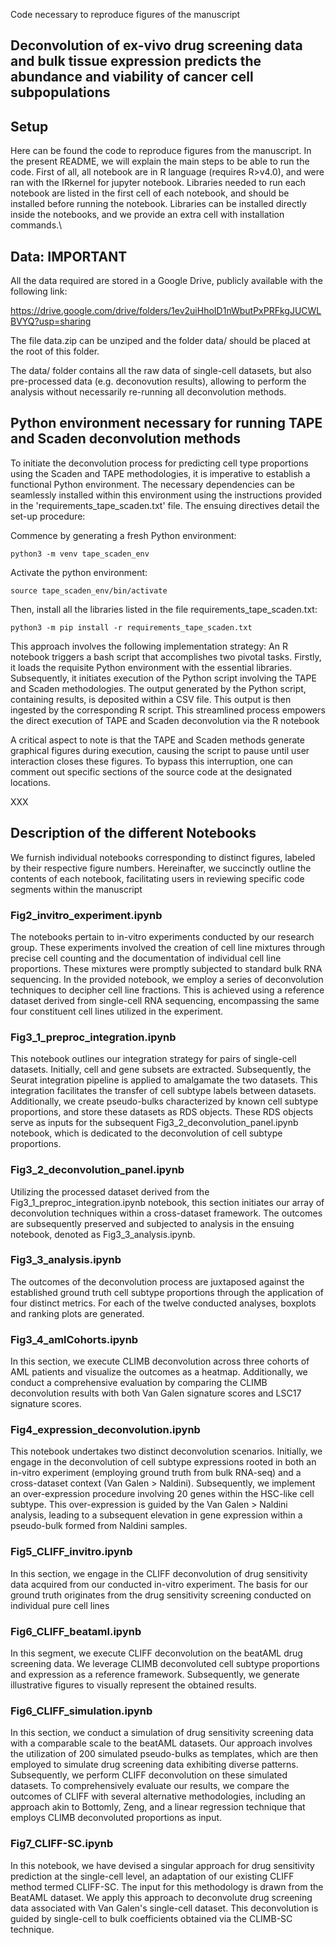 Code necessary to reproduce figures of the manuscript

## Deconvolution of ex-vivo drug screening data and bulk tissue expression predicts the abundance and viability of cancer cell subpopulations

## Setup 

Here can be found the code to reproduce figures from the manuscript. In the present README, we will explain the main steps to be able to run the code. First of all, all notebook are in R language (requires R\>v4.0), and were ran with the IRkernel for jupyter notebook. Libraries needed to run each notebook are listed in the first cell of each notebook, and should be installed before running the notebook. Libraries can be installed directly inside the notebooks, and we provide an extra cell with installation commands.\\

## Data: IMPORTANT 

All the data required are stored in a Google Drive, publicly available with the following link: 

https://drive.google.com/drive/folders/1ev2uiHhoID1nWbutPxPRFkgJUCWLBVYQ?usp=sharing

The file data.zip can be unziped and the folder data/ should be placed at the root of this folder. 

The data/ folder contains all the raw data of single-cell datasets, but also pre-processed data (e.g. deconovution results), allowing to perform the analysis without necessarily re-running all deconvolution methods. 

## Python environment necessary for running TAPE and Scaden deconvolution methods

To initiate the deconvolution process for predicting cell type proportions using the Scaden and TAPE methodologies, it is imperative to establish a functional Python environment. The necessary dependencies can be seamlessly installed within this environment using the instructions provided in the 'requirements_tape_scaden.txt' file. The ensuing directives detail the set-up procedure:

Commence by generating a fresh Python environment:

`python3 -m venv tape_scaden_env`

Activate the python environment:

`source tape_scaden_env/bin/activate`

Then, install all the libraries listed in the file requirements_tape_scaden.txt:

`python3 -m pip install -r requirements_tape_scaden.txt`

This approach involves the following implementation strategy: An R notebook triggers a bash script that accomplishes two pivotal tasks. Firstly, it loads the requisite Python environment with the essential libraries. Subsequently, it initiates execution of the Python script involving the TAPE and Scaden methodologies. The output generated by the Python script, containing results, is deposited within a CSV file. This output is then ingested by the corresponding R script. This streamlined process empowers the direct execution of TAPE and Scaden deconvolution via the R notebook

A critical aspect to note is that the TAPE and Scaden methods generate graphical figures during execution, causing the script to pause until user interaction closes these figures. To bypass this interruption, one can comment out specific sections of the source code at the designated locations.

XXX 

## Description of the different Notebooks

We furnish individual notebooks corresponding to distinct figures, labeled by their respective figure numbers. Hereinafter, we succinctly outline the contents of each notebook, facilitating users in reviewing specific code segments within the manuscript

### Fig2_invitro_experiment.ipynb

The notebooks pertain to in-vitro experiments conducted by our research group. These experiments involved the creation of cell line mixtures through precise cell counting and the documentation of individual cell line proportions. These mixtures were promptly subjected to standard bulk RNA sequencing. In the provided notebook, we employ a series of deconvolution techniques to decipher cell line fractions. This is achieved using a reference dataset derived from single-cell RNA sequencing, encompassing the same four constituent cell lines utilized in the experiment.

### Fig3_1_preproc_integration.ipynb

This notebook outlines our integration strategy for pairs of single-cell datasets. Initially, cell and gene subsets are extracted. Subsequently, the Seurat integration pipeline is applied to amalgamate the two datasets. This integration facilitates the transfer of cell subtype labels between datasets. Additionally, we create pseudo-bulks characterized by known cell subtype proportions, and store these datasets as RDS objects. These RDS objects serve as inputs for the subsequent Fig3_2_deconvolution_panel.ipynb notebook, which is dedicated to the deconvolution of cell subtype proportions. 

### Fig3_2_deconvolution_panel.ipynb

Utilizing the processed dataset derived from the Fig3_1_preproc_integration.ipynb notebook, this section initiates our array of deconvolution techniques within a cross-dataset framework. The outcomes are subsequently preserved and subjected to analysis in the ensuing notebook, denoted as Fig3_3_analysis.ipynb. 

### Fig3_3_analysis.ipynb

The outcomes of the deconvolution process are juxtaposed against the established ground truth cell subtype proportions through the application of four distinct metrics. For each of the twelve conducted analyses, boxplots and ranking plots are generated.

### Fig3_4_amlCohorts.ipynb

In this section, we execute CLIMB deconvolution across three cohorts of AML patients and visualize the outcomes as a heatmap. Additionally, we conduct a comprehensive evaluation by comparing the CLIMB deconvolution results with both Van Galen signature scores and LSC17 signature scores.

### Fig4_expression_deconvolution.ipynb

This notebook undertakes two distinct deconvolution scenarios. Initially, we engage in the deconvolution of cell subtype expressions rooted in both an in-vitro experiment (employing ground truth from bulk RNA-seq) and a cross-dataset context (Van Galen > Naldini). Subsequently, we implement an over-expression procedure involving 20 genes within the HSC-like cell subtype. This over-expression is guided by the Van Galen > Naldini analysis, leading to a subsequent elevation in gene expression within a pseudo-bulk formed from Naldini samples.
 
### Fig5_CLIFF_invitro.ipynb

In this section, we engage in the CLIFF deconvolution of drug sensitivity data acquired from our conducted in-vitro experiment. The basis for our ground truth originates from the drug sensitivity screening conducted on individual pure cell lines

### Fig6_CLIFF_beataml.ipynb

In this segment, we execute CLIFF deconvolution on the beatAML drug screening data. We leverage CLIMB deconvoluted cell subtype proportions and expression as a reference framework. Subsequently, we generate illustrative figures to visually represent the obtained results.

### Fig6_CLIFF_simulation.ipynb

In this section, we conduct a simulation of drug sensitivity screening data with a comparable scale to the beatAML datasets. Our approach involves the utilization of 200 simulated pseudo-bulks as templates, which are then employed to simulate drug screening data exhibiting diverse patterns. Subsequently, we perform CLIFF deconvolution on these simulated datasets. To comprehensively evaluate our results, we compare the outcomes of CLIFF with several alternative methodologies, including an approach akin to Bottomly, Zeng, and a linear regression technique that employs CLIMB deconvoluted proportions as input.

### Fig7_CLIFF-SC.ipynb

In this notebook, we have devised a singular approach for drug sensitivity prediction at the single-cell level, an adaptation of our existing CLIFF method termed CLIFF-SC. The input for this methodology is drawn from the BeatAML dataset. We apply this approach to deconvolute drug screening data associated with Van Galen's single-cell dataset. This deconvolution is guided by single-cell to bulk coefficients obtained via the CLIMB-SC technique.
